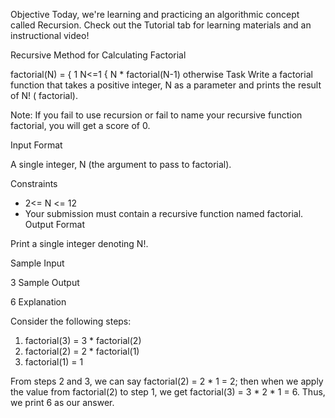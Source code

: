 Objective 
Today, we're learning and practicing an algorithmic concept called Recursion. Check out the Tutorial tab for learning materials and an instructional video!

Recursive Method for Calculating Factorial 

factorial(N) = { 1                       N<=1
               { N * factorial(N-1)      otherwise
Task 
Write a factorial function that takes a positive integer, N as a parameter and prints the result of N! ( factorial).

Note: If you fail to use recursion or fail to name your recursive function factorial, you will get a score of 0.

Input Format

A single integer, N (the argument to pass to factorial).

Constraints
* 2<= N <= 12
* Your submission must contain a recursive function named factorial.
Output Format

Print a single integer denoting N!.

Sample Input

3
Sample Output

6
Explanation

Consider the following steps:

1. factorial(3) = 3 * factorial(2)
2. factorial(2) = 2 * factorial(1)
3. factorial(1) = 1

From steps 2 and 3, we can say factorial(2) = 2 * 1 = 2; then when we apply the value from factorial(2) to step 1, we get factorial(3) = 3 * 2 * 1 = 6. Thus, we print 6 as our answer.
